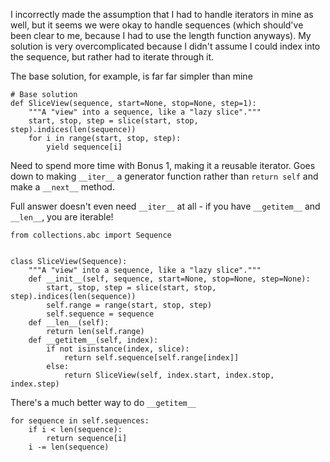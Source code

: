 I incorrectly made the assumption that I had to handle iterators in mine as well, but it seems we were okay to handle sequences (which should've been clear to me, because I had to use the length function anyways).
My solution is very overcomplicated because I didn't assume I could index into the sequence, but rather had to iterate through it.

The base solution, for example, is far far simpler than mine
```
# Base solution
def SliceView(sequence, start=None, stop=None, step=1):
    """A "view" into a sequence, like a "lazy slice"."""
    start, stop, step = slice(start, stop, step).indices(len(sequence))
    for i in range(start, stop, step):
        yield sequence[i]

```

Need to spend more time with Bonus 1, making it a reusable iterator. Goes down to making `__iter__` a generator function rather than `return self` and make a `__next__` method.


Full answer doesn't even need `__iter__` at all - if you have `__getitem__` and `__len__`, you are iterable!
```
from collections.abc import Sequence


class SliceView(Sequence):
    """A "view" into a sequence, like a "lazy slice"."""
    def __init__(self, sequence, start=None, stop=None, step=None):
        start, stop, step = slice(start, stop, step).indices(len(sequence))
        self.range = range(start, stop, step)
        self.sequence = sequence
    def __len__(self):
        return len(self.range)
    def __getitem__(self, index):
        if not isinstance(index, slice):
            return self.sequence[self.range[index]]
        else:
            return SliceView(self, index.start, index.stop, index.step)
```

There's a much better way to do `__getitem__`

```
for sequence in self.sequences:
    if i < len(sequence):
        return sequence[i]
    i -= len(sequence)
